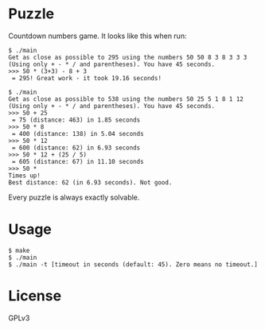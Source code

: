 # Puzzle

Countdown numbers game. It looks like this when run:

```
$ ./main
Get as close as possible to 295 using the numbers 50 50 8 3 8 3 3 3 (Using only + - * / and parentheses). You have 45 seconds.
>>> 50 * (3+3) - 8 + 3
 = 295! Great work - it took 19.16 seconds!

$ ./main
Get as close as possible to 538 using the numbers 50 25 5 1 8 1 12 (Using only + - * / and parentheses). You have 45 seconds.
>>> 50 + 25
 = 75 (distance: 463) in 1.85 seconds
>>> 50 * 8
 = 400 (distance: 138) in 5.04 seconds
>>> 50 * 12
 = 600 (distance: 62) in 6.93 seconds
>>> 50 * 12 + (25 / 5)
 = 605 (distance: 67) in 11.10 seconds
>>> 50 *
Times up!
Best distance: 62 (in 6.93 seconds). Not good.
```

Every puzzle is always exactly solvable.

# Usage

```
$ make
$ ./main
$ ./main -t [timeout in seconds (default: 45). Zero means no timeout.]
```

# License
GPLv3
